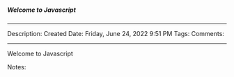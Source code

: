 ##### Welcome to Javascript

----
Description:
Created Date: Friday, June 24, 2022 9:51 PM
Tags:
Comments:

----


Welcome to Javascript

Notes:





